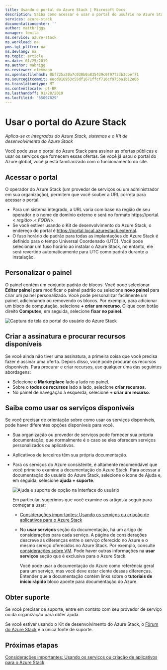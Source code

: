 ```yaml
---
title: Usando o portal do Azure Stack | Microsoft Docs
description: Saiba como acessar e usar o portal do usuário no Azure Stack.
services: azure-stack
documentationcenter: ''
author: mattbriggs
manager: femila
ms.service: azure-stack
ms.workload: na
pms.tgt_pltfrm: na
ms.devlang: na
ms.topic: article
ms.date: 01/25/2019
ms.author: mabrigg
ms.reviewer: efemmano
ms.openlocfilehash: 0bf725a20a7c030b0a835439c0f97f23b3cbef71
ms.sourcegitcommit: eecd816953c55df1671ffcf716cf975ba1b12e6b
ms.translationtype: MT
ms.contentlocale: pt-BR
ms.lasthandoff: 01/28/2019
ms.locfileid: "55097829"
---
```

# <a name="use-the-azure-stack-portal"></a>Usar o portal do Azure Stack

*Aplica-se a: Integrados do Azure Stack, sistemas e o Kit de desenvolvimento do Azure Stack*

Você pode usar o portal do Azure Stack para assinar as ofertas públicas e usar os serviços que fornecem essas ofertas. Se você já usou o portal do Azure global, você já está familiarizado com o funcionamento do site.

## <a name="access-the-portal"></a>Acessar o portal

O operador do Azure Stack (um provedor de serviços ou um administrador em sua organização), permitem que você souber a URL correta para acessar o portal.

- Para um sistema integrado, a URL varia com base na região de seu operador e o nome de domínio externo e será no formato https://portal.&lt; *região*&gt;.&lt; *FQDN*&gt;.
- Se você estiver usando o Kit de desenvolvimento do Azure Stack, o endereço do portal é https://portal.local.azurestack.external.
- O fuso horário de padrão para todas as implantações do Azure Stack é definido para o tempo Universal Coordenado (UTC). Você pode selecionar um fuso horário ao instalar o Azure Stack, no entanto, ele será revertido automaticamente para UTC como padrão durante a instalação.

## <a name="customize-the-dashboard"></a>Personalizar o painel

O painel contém um conjunto padrão de blocos. Você pode selecionar **Editar painel** para modificar o painel padrão ou selecione **novo painel** para criar um painel personalizado. Você pode personalizar facilmente um painel, adicionando ou removendo os blocos. Por exemplo, para adicionar um bloco de computação, selecione **+ criar um recurso**. Clique com botão direito **Compute**e, em seguida, selecione **fixar no painel**.

![Captura de tela do portal do usuário do Azure Stack](media/azure-stack-use-portal/userportal.png)

## <a name="create-subscription-and-browse-available-resources"></a>Criar a assinatura e procurar recursos disponíveis

Se você ainda não tiver uma assinatura, a primeira coisa que você precisa fazer é assinar uma oferta. Depois disso, você pode procurar os recursos disponíveis. Para procurar e criar recursos, use qualquer uma das seguintes abordagens:

- Selecione o **Marketplace** lado a lado no painel.
- Sobre o **todos os recursos** lado a lado, selecione **criar recursos**.
- No painel de navegação à esquerda, selecione **+ criar um recurso**.

## <a name="learn-how-to-use-available-services"></a>Saiba como usar os serviços disponíveis

Se você precisar de orientação sobre como usar os serviços disponíveis, pode haver diferentes opções disponíveis para você.

- Sua organização ou provedor de serviços pode fornecer sua própria documentação, que normalmente é o caso se eles oferecem serviços personalizados ou aplicativos.
- Aplicativos de terceiros têm sua própria documentação.
- Para os serviços do Azure consistente, é altamente recomendável que você primeiro examine a documentação do Azure Stack. Para acessar a documentação do usuário do Azure Stack, selecione o ícone de Ajuda e, em seguida, selecione **ajuda + suporte**.

    ![Ajuda e suporte de opção na interface do usuário](media/azure-stack-use-portal/HelpAndSupport.png)

    Em particular, sugerimos que você examine os artigos a seguir para começar a usar:

    - [Considerações importantes: Usando os serviços ou criação de aplicativos para o Azure Stack](azure-stack-considerations.md)
    - No **usar serviços** seção da documentação, há um artigo de considerações para cada serviço. A página de considerações descreve as diferenças entre o serviço oferecido no Azure e o mesmo serviço oferecidos no Azure Stack. Por exemplo, consulte [considerações sobre VM](azure-stack-vm-considerations.md). Pode haver outras informações na **usar serviços** seção que é exclusiva para o Azure Stack.

      Você pode usar a documentação do Azure como referência geral para um serviço, mas você deve estar ciente dessas diferenças. Entender que a documentação contém links sobre o **tutoriais de início rápido** bloco aponte para documentação do Azure.

## <a name="get-support"></a>Obter suporte

Se você precisar de suporte, entre em contato com seu provedor de serviço ou da organização para obter ajuda.

Se você estiver usando o Kit de desenvolvimento do Azure Stack, o [Fórum do Azure Stack](https://social.msdn.microsoft.com/Forums/azure/home?forum=azurestack) é a única fonte de suporte.

## <a name="next-steps"></a>Próximas etapas

[Considerações importantes: Usando os serviços ou criação de aplicativos para o Azure Stack](azure-stack-considerations.md)
